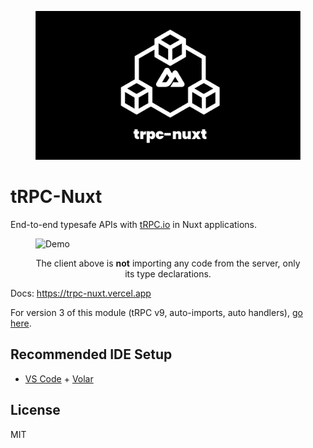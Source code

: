 <p align="center">
  <figure>
    <img src="./public/banner.png" alt="trpc-nuxt cover image" />
  </figure>
</p>

# tRPC-Nuxt

End-to-end typesafe APIs with [tRPC.io](https://trpc.io/) in Nuxt applications.

<p align="center">
  <figure>
    <img src="https://i.imgur.com/3AZlBZH.gif" alt="Demo" />
    <figcaption>
      <p align="center">
        The client above is <strong>not</strong> importing any code from the server, only its type declarations.
      </p>
    </figcaption>
  </figure>
</p>

Docs: https://trpc-nuxt.vercel.app

For version 3 of this module (tRPC v9, auto-imports, auto handlers), [go here](https://github.com/wobsoriano/trpc-nuxt/tree/v3).

## Recommended IDE Setup

-   [VS Code](https://code.visualstudio.com/) + [Volar](https://marketplace.visualstudio.com/items?itemName=Vue.volar)

## License

MIT

